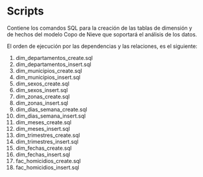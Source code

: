 # Scripts

Contiene los comandos SQL para la creación de las tablas de dimensión y de hechos del modelo Copo de Nieve que soportará el análisis de los datos.

El orden de ejecución por las dependencias y las relaciones, es el siguiente:

1. dim_departamentos_create.sql
2. dim_departamentos_insert.sql
3. dim_municipios_create.sql
4. dim_municipios_insert.sql
5. dim_sexos_create.sql
6. dim_sexos_insert.sql
7. dim_zonas_create.sql
8. dim_zonas_insert.sql
9. dim_dias_semana_create.sql
10. dim_dias_semana_insert.sql
11. dim_meses_create.sql
12. dim_meses_insert.sql
13. dim_trimestres_create.sql
14. dim_trimestres_insert.sql
15. dim_fechas_create.sql
16. dim_fechas_insert.sql
17. fac_homicidios_create.sql
18. fac_homicidios_insert.sql
